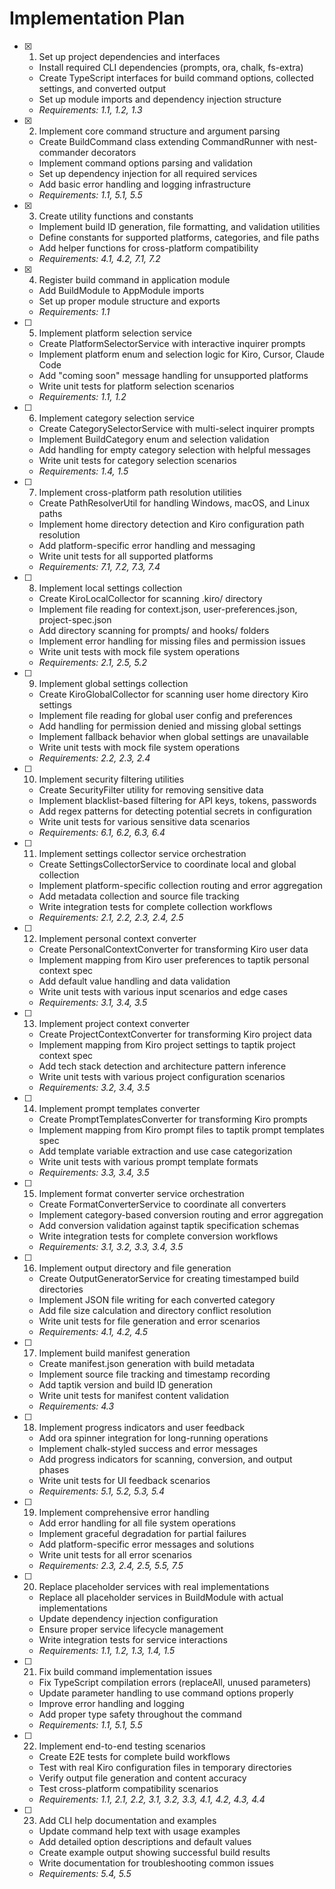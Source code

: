 # Implementation Plan

- [x] 1. Set up project dependencies and interfaces
  - Install required CLI dependencies (prompts, ora, chalk, fs-extra)
  - Create TypeScript interfaces for build command options, collected settings, and converted output
  - Set up module imports and dependency injection structure
  - _Requirements: 1.1, 1.2, 1.3_

- [x] 2. Implement core command structure and argument parsing
  - Create BuildCommand class extending CommandRunner with nest-commander decorators
  - Implement command options parsing and validation
  - Set up dependency injection for all required services
  - Add basic error handling and logging infrastructure
  - _Requirements: 1.1, 5.1, 5.5_

- [x] 3. Create utility functions and constants
  - Implement build ID generation, file formatting, and validation utilities
  - Define constants for supported platforms, categories, and file paths
  - Add helper functions for cross-platform compatibility
  - _Requirements: 4.1, 4.2, 7.1, 7.2_

- [x] 4. Register build command in application module
  - Add BuildModule to AppModule imports
  - Set up proper module structure and exports
  - _Requirements: 1.1_

- [ ] 5. Implement platform selection service
  - Create PlatformSelectorService with interactive inquirer prompts
  - Implement platform enum and selection logic for Kiro, Cursor, Claude Code
  - Add "coming soon" message handling for unsupported platforms
  - Write unit tests for platform selection scenarios
  - _Requirements: 1.1, 1.2_

- [ ] 6. Implement category selection service
  - Create CategorySelectorService with multi-select inquirer prompts
  - Implement BuildCategory enum and selection validation
  - Add handling for empty category selection with helpful messages
  - Write unit tests for category selection scenarios
  - _Requirements: 1.4, 1.5_

- [ ] 7. Implement cross-platform path resolution utilities
  - Create PathResolverUtil for handling Windows, macOS, and Linux paths
  - Implement home directory detection and Kiro configuration path resolution
  - Add platform-specific error handling and messaging
  - Write unit tests for all supported platforms
  - _Requirements: 7.1, 7.2, 7.3, 7.4_

- [ ] 8. Implement local settings collection
  - Create KiroLocalCollector for scanning .kiro/ directory
  - Implement file reading for context.json, user-preferences.json, project-spec.json
  - Add directory scanning for prompts/ and hooks/ folders
  - Implement error handling for missing files and permission issues
  - Write unit tests with mock file system operations
  - _Requirements: 2.1, 2.5, 5.2_

- [ ] 9. Implement global settings collection
  - Create KiroGlobalCollector for scanning user home directory Kiro settings
  - Implement file reading for global user config and preferences
  - Add handling for permission denied and missing global settings
  - Implement fallback behavior when global settings are unavailable
  - Write unit tests with mock file system operations
  - _Requirements: 2.2, 2.3, 2.4_

- [ ] 10. Implement security filtering utilities
  - Create SecurityFilter utility for removing sensitive data
  - Implement blacklist-based filtering for API keys, tokens, passwords
  - Add regex patterns for detecting potential secrets in configuration
  - Write unit tests for various sensitive data scenarios
  - _Requirements: 6.1, 6.2, 6.3, 6.4_

- [ ] 11. Implement settings collector service orchestration
  - Create SettingsCollectorService to coordinate local and global collection
  - Implement platform-specific collection routing and error aggregation
  - Add metadata collection and source file tracking
  - Write integration tests for complete collection workflows
  - _Requirements: 2.1, 2.2, 2.3, 2.4, 2.5_

- [ ] 12. Implement personal context converter
  - Create PersonalContextConverter for transforming Kiro user data
  - Implement mapping from Kiro user preferences to taptik personal context spec
  - Add default value handling and data validation
  - Write unit tests with various input scenarios and edge cases
  - _Requirements: 3.1, 3.4, 3.5_

- [ ] 13. Implement project context converter
  - Create ProjectContextConverter for transforming Kiro project data
  - Implement mapping from Kiro project settings to taptik project context spec
  - Add tech stack detection and architecture pattern inference
  - Write unit tests with various project configuration scenarios
  - _Requirements: 3.2, 3.4, 3.5_

- [ ] 14. Implement prompt templates converter
  - Create PromptTemplatesConverter for transforming Kiro prompts
  - Implement mapping from Kiro prompt files to taptik prompt templates spec
  - Add template variable extraction and use case categorization
  - Write unit tests with various prompt template formats
  - _Requirements: 3.3, 3.4, 3.5_

- [ ] 15. Implement format converter service orchestration
  - Create FormatConverterService to coordinate all converters
  - Implement category-based conversion routing and error aggregation
  - Add conversion validation against taptik specification schemas
  - Write integration tests for complete conversion workflows
  - _Requirements: 3.1, 3.2, 3.3, 3.4, 3.5_

- [ ] 16. Implement output directory and file generation
  - Create OutputGeneratorService for creating timestamped build directories
  - Implement JSON file writing for each converted category
  - Add file size calculation and directory conflict resolution
  - Write unit tests for file generation and error scenarios
  - _Requirements: 4.1, 4.2, 4.5_

- [ ] 17. Implement build manifest generation
  - Create manifest.json generation with build metadata
  - Implement source file tracking and timestamp recording
  - Add taptik version and build ID generation
  - Write unit tests for manifest content validation
  - _Requirements: 4.3_

- [ ] 18. Implement progress indicators and user feedback
  - Add ora spinner integration for long-running operations
  - Implement chalk-styled success and error messages
  - Add progress indicators for scanning, conversion, and output phases
  - Write unit tests for UI feedback scenarios
  - _Requirements: 5.1, 5.2, 5.3, 5.4_

- [ ] 19. Implement comprehensive error handling
  - Add error handling for all file system operations
  - Implement graceful degradation for partial failures
  - Add platform-specific error messages and solutions
  - Write unit tests for all error scenarios
  - _Requirements: 2.3, 2.4, 2.5, 5.5, 7.5_

- [ ] 20. Replace placeholder services with real implementations
  - Replace all placeholder services in BuildModule with actual implementations
  - Update dependency injection configuration
  - Ensure proper service lifecycle management
  - Write integration tests for service interactions
  - _Requirements: 1.1, 1.2, 1.3, 1.4, 1.5_

- [ ] 21. Fix build command implementation issues
  - Fix TypeScript compilation errors (replaceAll, unused parameters)
  - Update parameter handling to use command options properly
  - Improve error handling and logging
  - Add proper type safety throughout the command
  - _Requirements: 1.1, 5.1, 5.5_

- [ ] 22. Implement end-to-end testing scenarios
  - Create E2E tests for complete build workflows
  - Test with real Kiro configuration files in temporary directories
  - Verify output file generation and content accuracy
  - Test cross-platform compatibility scenarios
  - _Requirements: 1.1, 2.1, 2.2, 3.1, 3.2, 3.3, 4.1, 4.2, 4.3, 4.4_

- [ ] 23. Add CLI help documentation and examples
  - Update command help text with usage examples
  - Add detailed option descriptions and default values
  - Create example output showing successful build results
  - Write documentation for troubleshooting common issues
  - _Requirements: 5.4, 5.5_
